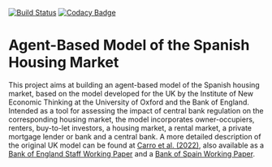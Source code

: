 [![Build Status](https://app.travis-ci.com/adrian-carro/housing-model-spain.svg?branch=master)](https://app.travis-ci.com/adrian-carro/housing-model-spain)
[![Codacy Badge](https://app.codacy.com/project/badge/Grade/7f119a92827247928664ae33cfc88076)](https://app.codacy.com/gh/adrian-carro/housing-model-spain/dashboard?utm_source=gh&utm_medium=referral&utm_content=&utm_campaign=Badge_grade)

Agent-Based Model of the Spanish Housing Market
===============================================

This project aims at building an agent-based model of the Spanish housing market, based on the model developed for the UK by the Institute of New Economic Thinking at the University of Oxford and the Bank of England.
Intended as a tool for assessing the impact of central bank regulation on the corresponding housing market, the model incorporates owner-occupiers, renters, buy-to-let investors, a housing market, a rental market, a private mortgage lender or bank and a central bank.
A more detailed description of the original UK model can be found at [Carro et al. (2022)](https://doi.org/10.1093/icc/dtac030), also available as a [Bank of England Staff Working Paper](https://www.bankofengland.co.uk/working-paper/2022/heterogeneous-effects-and-spillovers-of-macroprudential-policy-in-model-of-uk-housing-market) and a [Bank of Spain Working Paper](https://repositorio.bde.es/handle/123456789/21082).

